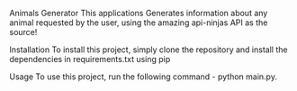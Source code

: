 Animals Generator
This applications Generates information about any animal requested by the user, using the amazing api-ninjas API as the source!

Installation
To install this project, simply clone the repository and install the dependencies in requirements.txt using pip

Usage
To use this project, run the following command - python main.py.